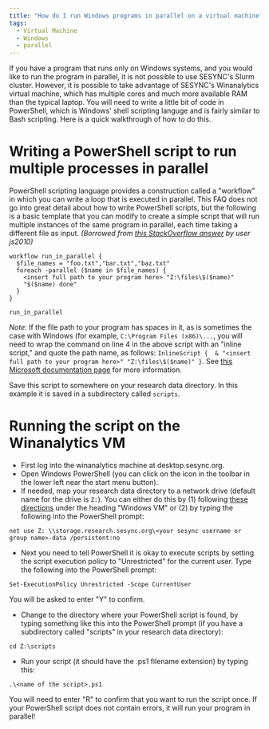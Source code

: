 ```yaml
---
title: "How do I run Windows programs in parallel on a virtual machine?"
tags:
  - Virtual Machine
  - Windows
  - parallel
---
```


If you have a program that runs only on Windows systems, and you would like to run the program in parallel, it is not possible to use SESYNC's Slurm cluster. However, it is possible to take advantage of SESYNC's Winanalytics virtual machine, which has multiple cores and much more available RAM than the typical laptop. You will need to write a little bit of code in PowerShell, which is Windows' shell scripting languge and is fairly similar to Bash scripting. Here is a quick walkthrough of how to do this.

# Writing a PowerShell script to run multiple processes in parallel

PowerShell scripting language provides a construction called a "workflow" in which you can write a loop that is executed in parallel. This FAQ does not go into great detail about how to write PowerShell scripts, but the following is a basic template that you can modify to create a simple script that will run multiple instances of the same program in parallel, each time taking a different file as input. *(Borrowed from [this StackOverflow answer](https://stackoverflow.com/a/56963199/2854608) by user js2010)*

```
workflow run_in_parallel {
  $file_names = "foo.txt","bar.txt","baz.txt"
  foreach -parallel ($name in $file_names) { 
    <insert full path to your program here> "Z:\files\$($name)" 
    "$($name) done" 
  }
}

run_in_parallel

```

*Note*: If the file path to your program has spaces in it, as is sometimes the case with Windows (for example, `C:\Program Files (x86)\...`, you will need to wrap the command on line 4 in the above script with an "inline script," and quote the path name, as follows: `InlineScript {  & "<insert full path to your program here>" "Z:\files\$($name)" }`. See [this Microsoft documentation page](https://docs.microsoft.com/en-us/powershell/module/psworkflow/about/about_inlinescript?view=powershell-5.1) for more information.

Save this script to somewhere on your research data directory. In this example it is saved in a subdirectory called `scripts`.

# Running the script on the Winanalytics VM

- First log into the winanalytics machine at desktop.sesync.org.
- Open Windows PowerShell (you can click on the icon in the toolbar in the lower left near the start menu button).
- If needed, map your research data directory to a network drive (default name for the drive is `Z:`). You can either do this by (1) following [these directions](https://cyberhelp.sesync.org/quickstart/research-data-directory.html) under the heading "Windows VM" or (2) by typing the following into the PowerShell prompt: 

```
net use Z: \\storage.research.sesync.org\<your sesync username or group name>-data /persistent:no 
```

- Next you need to tell PowerShell it is okay to execute scripts by setting the script execution policy to "Unrestricted" for the current user. Type the following into the PowerShell prompt:

```
Set-ExecutionPolicy Unrestricted -Scope CurrentUser
```

You will be asked to enter "Y" to confirm.

- Change to the directory where your PowerShell script is found, by typing something like this into the PowerShell prompt  (if you have a subdirectory called "scripts" in your research data directory):

```
cd Z:\scripts
```

- Run your script (it should have the .ps1 filename extension) by typing this:

```
.\<name of the script>.ps1
```

You will need to enter "R" to confirm that you want to run the script once. If your PowerShell script does not contain errors, it will run your program in parallel!

